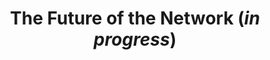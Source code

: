 ---
title: The Future of the Network (*in progress*)
link: http://anthonycannistra.com/future-of-the-network/
description: An Exploration of Content-Centric Networking and the Future of the Internet (Tufts University COMP150-IDS Final Project, Spring 2015).
---